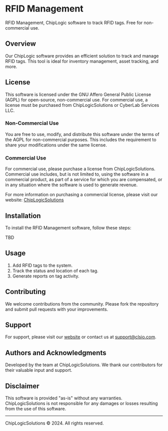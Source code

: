# RFID Management

RFID Management, ChipLogic software to track RFID tags. Free for non-commercial use.

## Overview
Our ChipLogic software provides an efficient solution to track and manage RFID tags. This tool is ideal for inventory management, asset tracking, and more.

## License

This software is licensed under the GNU Affero General Public License (AGPL) for open-source, non-commercial use. For commercial use, a license must be purchased from ChipLogicSolutions or CyberLab Services LLC.

### Non-Commercial Use
You are free to use, modify, and distribute this software under the terms of the AGPL for non-commercial purposes. This includes the requirement to share your modifications under the same license.

### Commercial Use
For commercial use, please purchase a license from ChipLogicSolutions. Commercial use includes, but is not limited to, using the software in a commercial product, as part of a service for which you are compensated, or in any situation where the software is used to generate revenue.

For more information on purchasing a commercial license, please visit our website:
[ChipLogicSolutions](https://www.chiplogicsolutions.com)

## Installation

To install the RFID Management software, follow these steps:

TBD

## Usage

1. Add RFID tags to the system.
2. Track the status and location of each tag.
3. Generate reports on tag activity.

## Contributing

We welcome contributions from the community. Please fork the repository and submit pull requests with your improvements.

## Support

For support, please visit our [website](https://www.chiplogicsolutions.com) or contact us at support@clsio.com.

## Authors and Acknowledgments

Developed by the team at ChipLogicSolutions. We thank our contributors for their valuable input and support.

## Disclaimer

This software is provided "as-is" without any warranties. ChipLogicSolutions is not responsible for any damages or losses resulting from the use of this software.

---

ChipLogicSolutions © 2024. All rights reserved.
